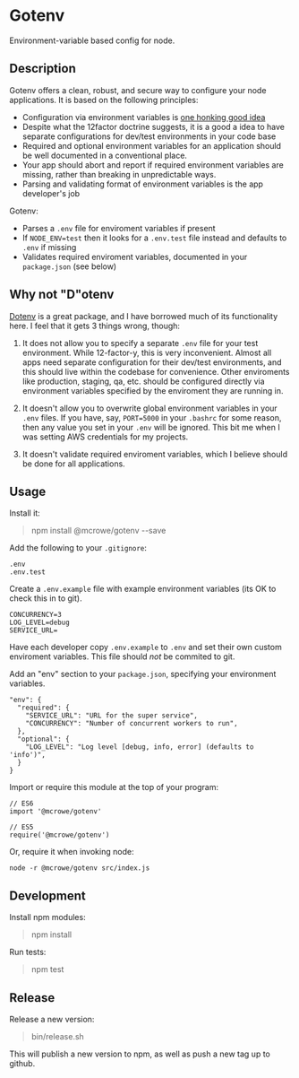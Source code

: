 # Gotenv

Environment-variable based config for node.

## Description

Gotenv offers a clean, robust, and secure way to configure your node applications. It is based on the following principles:

- Configuration via environment variables is [one honking good idea](https://12factor.net/config)
- Despite what the 12factor doctrine suggests, it is a good a idea to have separate configurations for dev/test environments in your code base
- Required and optional environment variables for an application should be well documented in a conventional place.
- Your app should abort and report if required environment variables are missing, rather than breaking in unpredictable ways.
- Parsing and validating format of environment variables is the app developer's job

Gotenv:

- Parses a `.env` file for enviroment variables if present
- If `NODE_ENV=test` then it looks for a `.env.test` file instead and defaults to `.env` if missing
- Validates required enviroment variables, documented in your `package.json` (see below)

## Why not "D"otenv

[Dotenv](https://github.com/motdotla/dotenv) is a great package, and I have borrowed much of its functionality here. I feel that it gets 3 things wrong, though:

1. It does not allow you to specify a separate `.env` file for your test environment. While 12-factor-y, this is very inconvenient. Almost all apps need separate configuration for their dev/test environments, and this should live within the codebase for convenience. Other enviroments like production, staging, qa, etc. should be configured directly via environment variables specified by the enviroment they are running in.

2. It doesn't allow you to overwrite global environment variables in your `.env` files. If you have, say, `PORT=5000` in your `.bashrc` for some reason, then any value you set in your `.env` will be ignored. This bit me when I was setting AWS credentials for my projects.

3. It doesn't validate required enviroment variables, which I believe should be done for all applications.

## Usage

Install it:

> npm install @mcrowe/gotenv --save

Add the following to your `.gitignore`:

```
.env
.env.test
```

Create a `.env.example` file with example environment variables (its OK to check this in to git).

```
CONCURRENCY=3
LOG_LEVEL=debug
SERVICE_URL=
```

Have each developer copy `.env.example` to `.env` and set their own custom enviroment variables. This file should *not* be commited to git.

Add an "env" section to your `package.json`, specifying your environment variables.

```
"env": {
  "required": {
    "SERVICE_URL": "URL for the super service",
    "CONCURRENCY": "Number of concurrent workers to run",
  },
  "optional": {
    "LOG_LEVEL": "Log level [debug, info, error] (defaults to 'info')",
  }
}
```

Import or require this module at the top of your program:

```
// ES6
import '@mcrowe/gotenv'

// ES5
require('@mcrowe/gotenv')
```

Or, require it when invoking node:

```
node -r @mcrowe/gotenv src/index.js
```

## Development

Install npm modules:

> npm install

Run tests:

> npm test

## Release

Release a new version:

> bin/release.sh

This will publish a new version to npm, as well as push a new tag up to github.
